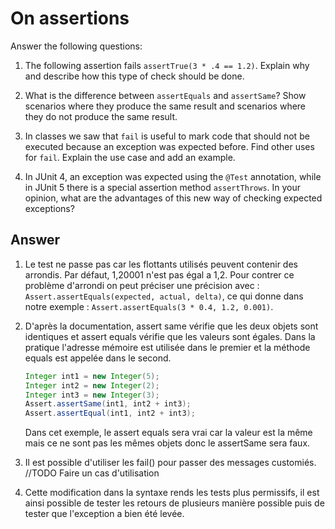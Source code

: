# On assertions

Answer the following questions:

1. The following assertion fails `assertTrue(3 * .4 == 1.2)`. Explain why and describe how this type of check should be done.

2. What is the difference between `assertEquals` and `assertSame`? Show scenarios where they produce the same result and scenarios where they do not produce the same result.

3. In classes we saw that `fail` is useful to mark code that should not be executed because an exception was expected before. Find other uses for `fail`. Explain the use case and add an example.

4. In JUnit 4, an exception was expected using the `@Test` annotation, while in JUnit 5 there is a special assertion method `assertThrows`. In your opinion, what are the advantages of this new way of checking expected exceptions?

## Answer

1. Le test ne passe pas car les flottants utilisés peuvent contenir des arrondis. Par défaut, 1,20001 n'est pas égal a 1,2. Pour contrer ce problème d'arrondi on peut préciser une précision avec : `Assert.assertEquals(expected, actual, delta)`, ce qui donne dans notre exemple : `Assert.assertEquals(3 * 0.4, 1.2, 0.001)`.

2. D'après la documentation, assert same vérifie que les deux objets sont identiques et assert equals vérifie que les valeurs sont égales. Dans la pratique l'adresse mémoire est utilisée dans le premier et la méthode equals est appelée dans le second.<br>
    ```java
   Integer int1 = new Integer(5);
    Integer int2 = new Integer(2);
    Integer int3 = new Integer(3);
    Assert.assertSame(int1, int2 + int3);
    Assert.assertEqual(int1, int2 + int3);
   ```
    Dans cet exemple, le assert equals sera vrai car la valeur est la même mais ce ne sont pas les mêmes objets donc le assertSame sera faux.

3. Il est possible d'utiliser les fail() pour passer des messages customiés.
//TODO Faire un cas d'utilisation

5. Cette modification dans la syntaxe rends les tests plus permissifs, il est ainsi possible de tester les retours de plusieurs manière possible puis de tester que l'exception a bien été levée.
